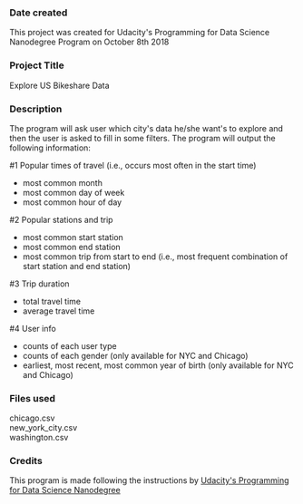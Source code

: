### Date created
This project was created for Udacity's Programming for Data Science Nanodegree Program on October 8th 2018

### Project Title
Explore US Bikeshare Data

### Description
The program will ask user which city's data he/she want's to explore and then the user is asked to fill in some filters. The program will output the following information:

#1 Popular times of travel (i.e., occurs most often in the start time)

* most common month
* most common day of week
* most common hour of day

#2 Popular stations and trip

* most common start station
* most common end station
* most common trip from start to end (i.e., most frequent combination of start station and end station)

#3 Trip duration

* total travel time
* average travel time

#4 User info

* counts of each user type
* counts of each gender (only available for NYC and Chicago)
* earliest, most recent, most common year of birth (only available for NYC and Chicago)

### Files used
chicago.csv <br/>
new_york_city.csv <br/>
washington.csv

### Credits
This program is made following the instructions by [Udacity's Programming for Data Science Nanodegree](https://eu.udacity.com/course/programming-for-data-science-nanodegree--nd104)
